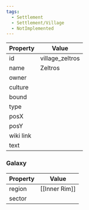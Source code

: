 ```yaml
---
tags:
  - Settlement
  - Settlement/Village
  - NotImplemented
---
```


| Property  | Value           |
| --------- | --------------- |
| id        | village_zeltros |
| name      | Zeltros         |
| owner     |                 |
| culture   |                 |
| bound     |                 |
| type      |                 |
| posX      |                 |
| posY      |                 |
| wiki link |                 |
| text      |                 |

### Galaxy
| Property | Value         |
| -------- | ------------- |
| region   | [[Inner Rim]] |
| sector   |               |
